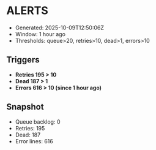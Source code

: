 # ALERTS

- Generated: 2025-10-09T12:50:06Z
- Window: 1 hour ago
- Thresholds: queue>20, retries>10, dead>1, errors>10

## Triggers
- **Retries 195 > 10**
- **Dead 187 > 1**
- **Errors 616 > 10 (since 1 hour ago)**

## Snapshot
- Queue backlog: 0
- Retries: 195
- Dead: 187
- Error lines: 616

